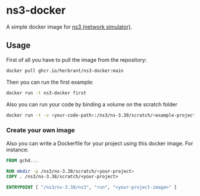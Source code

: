 # ns3-docker
A simple docker image for [ns3 (network simulator)](https://www.nsnam.org).

## Usage
First of all you have to pull the image from the repository:
```bash
docker pull ghcr.io/herbrant/ns3-docker:main
```

Then you can run the first example:
```bash
docker run -t ns3-docker first
```

Also you can run your code by binding a volume on the scratch folder
```bash
docker run -t -v <your-code-path>:/ns3/ns-3.38/scratch/<example-project> ghcr.io/herbrant/ns3-docker:main <project-name>
```

### Create your own image
Also you can write a Dockerfile for your project using this docker image. 
For instance:
```dockerfile
FROM gchd...

RUN mkdir -p /ns3/ns-3.38/scratch/<your-project>
COPY . /ns3/ns-3.38/scratch/<your-project>

ENTRYPOINT [ "/ns3/ns-3.38/ns3", "run", "<your-project-image>" ]
```

